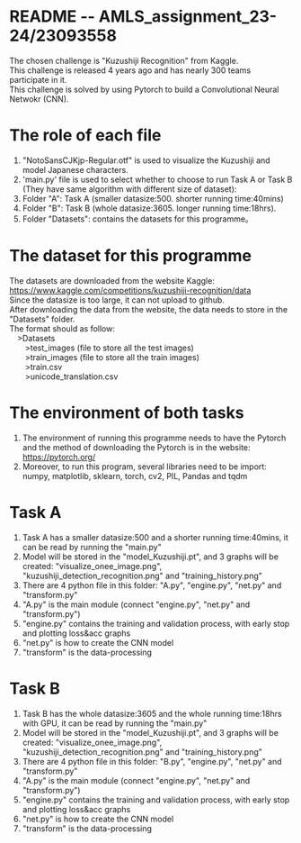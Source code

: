 # README -- AMLS_assignment_23-24/23093558
The chosen challenge is "Kuzushiji Recognition" from Kaggle. <br>
This challenge is released 4 years ago and has nearly 300 teams participate in it. <br>
This challenge is solved by using Pytorch to build a Convolutional Neural Netwokr (CNN).<br>

# The role of each file
1. "NotoSansCJKjp-Regular.otf" is used to visualize the Kuzushiji and model Japanese characters.<br>
2. 'main.py' file is used to select whether to choose to run Task A or Task B (They have same algorithm with different size of dataset):<br>
3. Folder "A": Task A (smaller datasize:500. shorter running time:40mins) <br>
4. Folder "B": Task B (whole datasize:3605. longer running time:18hrs). <br>
5. Folder "Datasets": contains the datasets for this programme。<br>

# The dataset for this programme
The datasets are downloaded from the website Kaggle: https://www.kaggle.com/competitions/kuzushiji-recognition/data<br>
Since the datasize is too large, it can not upload to github.<br>
After downloading the data from the website, the data needs to store in the "Datasets" folder.<br>
The format should as follow:<br>
&emsp;>Datasets<br>
&emsp;&emsp;>test_images (file to store all the test images)<br>
&emsp;&emsp;>train_images (file to store all the train images)<br>
&emsp;&emsp;>train.csv<br>
&emsp;&emsp;>unicode_translation.csv<br>

# The environment of both tasks
1. The environment of running this programme needs to have the Pytorch and the method of downloading the Pytorch is in the website: https://pytorch.org/<br>
2. Moreover, to run this program, several libraries need to be import: numpy, matplotlib, sklearn, torch, cv2, PIL, Pandas and tqdm<br>

# Task A
1. Task A has a smaller datasize:500 and a shorter running time:40mins, it can be read by running the "main.py"<br>
2. Model will be stored in the "model_Kuzushiji.pt", and 3 graphs will be created: "visualize_onee_image.png", "kuzushiji_detection_recognition.png" and "training_history.png"<br>
3. There are 4 python file in this folder: "A.py", "engine.py", "net.py" and "transform.py"<br>
4. "A.py" is the main module (connect "engine.py", "net.py" and "transform.py")<br>
5. "engine.py" contains the training and validation process, with early stop and plotting loss&acc graphs<br>
6. "net.py" is how to create the CNN model<br>
7. "transform" is the data-processing<br>

# Task B
1. Task B has the whole datasize:3605 and the whole running time:18hrs with GPU, it can be read by running the "main.py"<br>
2. Model will be stored in the "model_Kuzushiji.pt", and 3 graphs will be created: "visualize_onee_image.png", "kuzushiji_detection_recognition.png" and "training_history.png"<br>
3. There are 4 python file in this folder: "B.py", "engine.py", "net.py" and "transform.py"<br>
4. "A.py" is the main module (connect "engine.py", "net.py" and "transform.py")<br>
5. "engine.py" contains the training and validation process, with early stop and plotting loss&acc graphs<br>
6. "net.py" is how to create the CNN model<br>
7. "transform" is the data-processing <br> 
